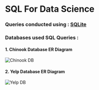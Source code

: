 # SQL For Data Science

### Queries conducted using : [SQLite](https://www.sqlite.org/index.html) 

### Databases used SQL Queries : 

#### 1. Chinook Database ER Diagram 
![Chinook DB](https://www.sqlitetutorial.net/wp-content/uploads/2015/11/sqlite-sample-database-color.jpg)

#### 2. Yelp Database ER Diagram
![Yelp DB](https://d3c33hcgiwev3.cloudfront.net/imageAssetProxy.v1/rnhPP7g_EeeX9g4BeVWsoA_8d321af227c067c5b451df37b48ab758_YelpERDiagram.png?expiry=1660780800000&hmac=u4HOl4-BlGWRF0AT2V6QOJN64ScXuDcfjUrAGlX5f_E)
